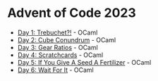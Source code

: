 # Advent of Code 2023

- [Day 1: Trebuchet?!](https://github.com/illbexyz/advent-of-code-2023/blob/main/day_01/day_01.ml) - OCaml
- [Day 2: Cube Conundrum](https://github.com/illbexyz/advent-of-code-2023/blob/main/day_02/day_02.ml) - OCaml
- [Day 3: Gear Ratios](https://github.com/illbexyz/advent-of-code-2023/blob/main/day_03/day_03.ml) - OCaml
- [Day 4: Scratchcards](https://github.com/illbexyz/advent-of-code-2023/blob/main/day_04/day_04.ml) - OCaml
- [Day 5: If You Give A Seed A Fertilizer](https://github.com/illbexyz/advent-of-code-2023/blob/main/day_05/day_05.ml) - OCaml
- [Day 6: Wait For It](https://github.com/illbexyz/advent-of-code-2023/blob/main/day_06/day_06.ml) - OCaml